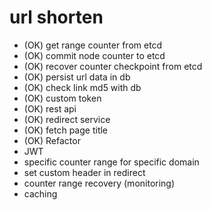 url shorten
===========
- (OK) get range counter from etcd
- (OK) commit node counter to etcd
- (OK) recover counter checkpoint from etcd 
- (OK) persist url data in db
- (OK) check link md5 with db
- (OK) custom token
- (OK) rest api
- (OK) redirect service
- (OK) fetch page title
- (OK) Refactor
- JWT
- specific counter range for specific domain  
- set custom header in redirect
- counter range recovery (monitoring)
- caching
